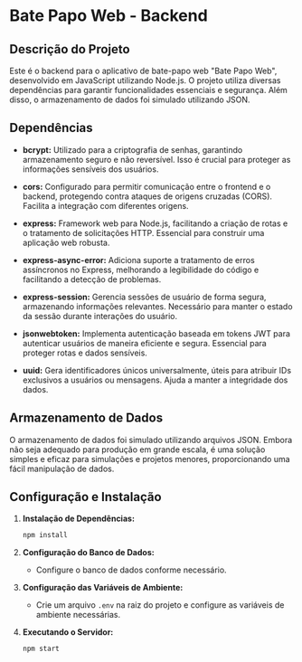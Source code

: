 # Bate Papo Web - Backend

## Descrição do Projeto

Este é o backend para o aplicativo de bate-papo web "Bate Papo Web", desenvolvido em JavaScript utilizando Node.js. O projeto utiliza diversas dependências para garantir funcionalidades essenciais e segurança. Além disso, o armazenamento de dados foi simulado utilizando JSON.

## Dependências

- **bcrypt:** Utilizado para a criptografia de senhas, garantindo armazenamento seguro e não reversível. Isso é crucial para proteger as informações sensíveis dos usuários.
  
- **cors:** Configurado para permitir comunicação entre o frontend e o backend, protegendo contra ataques de origens cruzadas (CORS). Facilita a integração com diferentes origens.

- **express:** Framework web para Node.js, facilitando a criação de rotas e o tratamento de solicitações HTTP. Essencial para construir uma aplicação web robusta.

- **express-async-error:** Adiciona suporte a tratamento de erros assíncronos no Express, melhorando a legibilidade do código e facilitando a detecção de problemas.

- **express-session:** Gerencia sessões de usuário de forma segura, armazenando informações relevantes. Necessário para manter o estado da sessão durante interações do usuário.

- **jsonwebtoken:** Implementa autenticação baseada em tokens JWT para autenticar usuários de maneira eficiente e segura. Essencial para proteger rotas e dados sensíveis.

- **uuid:** Gera identificadores únicos universalmente, úteis para atribuir IDs exclusivos a usuários ou mensagens. Ajuda a manter a integridade dos dados.

## Armazenamento de Dados

O armazenamento de dados foi simulado utilizando arquivos JSON. Embora não seja adequado para produção em grande escala, é uma solução simples e eficaz para simulações e projetos menores, proporcionando uma fácil manipulação de dados.

## Configuração e Instalação

1. **Instalação de Dependências:**
    ```bash
    npm install
    ```

2. **Configuração do Banco de Dados:**
   - Configure o banco de dados conforme necessário.

3. **Configuração das Variáveis de Ambiente:**
   - Crie um arquivo `.env` na raiz do projeto e configure as variáveis de ambiente necessárias.

4. **Executando o Servidor:**
    ```bash
    npm start
    ```
